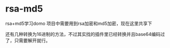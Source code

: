# rsa-md5
rsa+md5学习domo
项目中需要用到rsa加密和md5加密，现在这里共享下

还有几种转换为16进制的方法，不过其实找的插件里已经转换并且base64编码过了，只需要解开就行。
